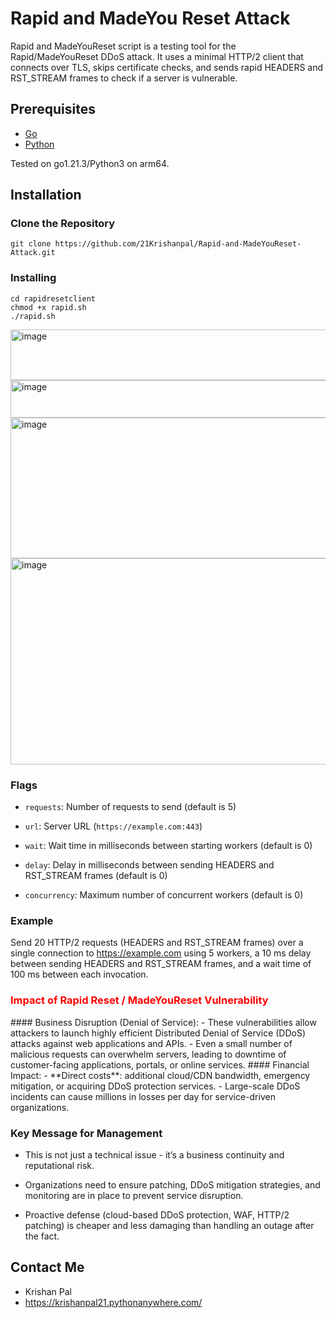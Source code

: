 # Rapid and MadeYou Reset Attack

Rapid and MadeYouReset script is a testing tool for the Rapid/MadeYouReset DDoS attack. It uses a minimal HTTP/2 client that connects over TLS, skips certificate checks, and sends rapid HEADERS and RST_STREAM frames to check if a server is vulnerable. 

## Prerequisites

- [Go](https://golang.org/dl/)
- [Python](https://www.python.org/)

Tested on go1.21.3/Python3 on arm64.  

## Installation

### Clone the Repository

```
git clone https://github.com/21Krishanpal/Rapid-and-MadeYouReset-Attack.git
```

### Installing

```
cd rapidresetclient
chmod +x rapid.sh
./rapid.sh

```
<img width="953" height="81" alt="image" src="https://github.com/user-attachments/assets/4ef6aa05-7b2d-461c-98e1-9155eb6cf4cb" />

<img width="947" height="60" alt="image" src="https://github.com/user-attachments/assets/ec134ec6-b141-4a2f-9166-36b09cbe43c4" />

<img width="940" height="225" alt="image" src="https://github.com/user-attachments/assets/0a86cf39-f054-4910-a407-a101c4d93933" />

<img width="950" height="330" alt="image" src="https://github.com/user-attachments/assets/e79f92a7-1d66-45e0-a24d-09c609a73156" />

### Flags

- `requests`: Number of requests to send (default is 5)

- `url`: Server URL (`https://example.com:443`)

- `wait`: Wait time in milliseconds between starting workers (default is 0)

- `delay`: Delay in milliseconds between sending HEADERS and RST_STREAM frames (default is 0)

- `concurrency`: Maximum number of concurrent workers (default is 0)

### Example

Send 20 HTTP/2 requests (HEADERS and RST_STREAM frames) over a single connection to https://example.com using 5 workers, a 10 ms delay between sending HEADERS and RST_STREAM frames, and a wait time of 100 ms between each invocation.

<h3 style="color:red;">Impact of Rapid Reset / MadeYouReset Vulnerability</h3>
#### Business Disruption (Denial of Service):
- These vulnerabilities allow attackers to launch highly efficient Distributed Denial of Service (DDoS) attacks against web applications and APIs.
- Even a small number of malicious requests can overwhelm servers, leading to downtime of customer-facing applications, portals, or online services.
#### Financial Impact:
- **Direct costs**: additional cloud/CDN bandwidth, emergency mitigation, or acquiring DDoS protection services.
- Large-scale DDoS incidents can cause millions in losses per day for service-driven organizations.

### Key Message for Management
 - This is not just a technical issue - it’s a business continuity and reputational risk.

 - Organizations need to ensure patching, DDoS mitigation strategies, and monitoring are in place to prevent service disruption.

 - Proactive defense (cloud-based DDoS protection, WAF, HTTP/2 patching) is cheaper and less damaging than handling an outage after the fact.

## Contact Me

-  Krishan Pal
-  https://krishanpal21.pythonanywhere.com/



